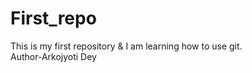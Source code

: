 # First_repo
This is my first repository &amp; I am learning how to use git.
<br>
Author-Arkojyoti Dey
